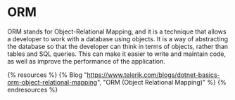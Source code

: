 # ORM

ORM stands for Object-Relational Mapping, and it is a technique that allows a developer to work with a database using objects. It is a way of abstracting the database so that the developer can think in terms of objects, rather than tables and SQL queries. This can make it easier to write and maintain code, as well as improve the performance of the application.

{% resources %}
  {% Blog "https://www.telerik.com/blogs/dotnet-basics-orm-object-relational-mapping", "ORM (Object Relational Mapping)" %}
{% endresources %}
